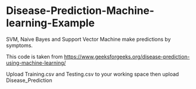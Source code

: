 # Disease-Prediction-Machine-learning-Example
SVM, Naive Bayes and Support Vector Machine make predictions by symptoms.

This code is taken from https://www.geeksforgeeks.org/disease-prediction-using-machine-learning/

Upload Training.csv and Testing.csv to your working space then upload Disease_Prediction
